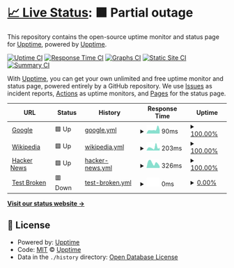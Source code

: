 # [📈 Live Status](https://demo.upptime.js.org): <!--live status--> **🟧 Partial outage**

This repository contains the open-source uptime monitor and status page for [Upptime](https://upptime.js.org), powered by [Upptime](https://github.com/upptime/upptime).

[![Uptime CI](https://github.com/080Andres080/upptime/workflows/Uptime%20CI/badge.svg)](https://github.com/080Andres080/upptime/actions?query=workflow%3A%22Uptime+CI%22)
[![Response Time CI](https://github.com/080Andres080/upptime/workflows/Response%20Time%20CI/badge.svg)](https://github.com/080Andres080/upptime/actions?query=workflow%3A%22Response+Time+CI%22)
[![Graphs CI](https://github.com/080Andres080/upptime/workflows/Graphs%20CI/badge.svg)](https://github.com/080Andres080/upptime/actions?query=workflow%3A%22Graphs+CI%22)
[![Static Site CI](https://github.com/080Andres080/upptime/workflows/Static%20Site%20CI/badge.svg)](https://github.com/080Andres080/upptime/actions?query=workflow%3A%22Static+Site+CI%22)
[![Summary CI](https://github.com/080Andres080/upptime/workflows/Summary%20CI/badge.svg)](https://github.com/080Andres080/upptime/actions?query=workflow%3A%22Summary+CI%22)

With [Upptime](https://upptime.js.org), you can get your own unlimited and free uptime monitor and status page, powered entirely by a GitHub repository. We use [Issues](https://github.com/upptime/upptime/issues) as incident reports, [Actions](https://github.com/080Andres080/upptime/actions) as uptime monitors, and [Pages](https://demo.upptime.js.org) for the status page.

<!--start: status pages-->
<!-- This summary is generated by Upptime (https://github.com/upptime/upptime) -->
<!-- Do not edit this manually, your changes will be overwritten -->
<!-- prettier-ignore -->
| URL | Status | History | Response Time | Uptime |
| --- | ------ | ------- | ------------- | ------ |
| <img alt="" src="https://favicons.githubusercontent.com/www.google.com" height="13"> [Google](https://www.google.com) | 🟩 Up | [google.yml](https://github.com/080Andres080/upptime/commits/HEAD/history/google.yml) | <details><summary><img alt="Response time graph" src="./graphs/google/response-time-week.png" height="20"> 90ms</summary><br><a href="https://demo.upptime.js.org/history/google"><img alt="Response time 146" src="https://img.shields.io/endpoint?url=https%3A%2F%2Fraw.githubusercontent.com%2F080Andres080%2Fupptime%2FHEAD%2Fapi%2Fgoogle%2Fresponse-time.json"></a><br><a href="https://demo.upptime.js.org/history/google"><img alt="24-hour response time 79" src="https://img.shields.io/endpoint?url=https%3A%2F%2Fraw.githubusercontent.com%2F080Andres080%2Fupptime%2FHEAD%2Fapi%2Fgoogle%2Fresponse-time-day.json"></a><br><a href="https://demo.upptime.js.org/history/google"><img alt="7-day response time 90" src="https://img.shields.io/endpoint?url=https%3A%2F%2Fraw.githubusercontent.com%2F080Andres080%2Fupptime%2FHEAD%2Fapi%2Fgoogle%2Fresponse-time-week.json"></a><br><a href="https://demo.upptime.js.org/history/google"><img alt="30-day response time 157" src="https://img.shields.io/endpoint?url=https%3A%2F%2Fraw.githubusercontent.com%2F080Andres080%2Fupptime%2FHEAD%2Fapi%2Fgoogle%2Fresponse-time-month.json"></a><br><a href="https://demo.upptime.js.org/history/google"><img alt="1-year response time 146" src="https://img.shields.io/endpoint?url=https%3A%2F%2Fraw.githubusercontent.com%2F080Andres080%2Fupptime%2FHEAD%2Fapi%2Fgoogle%2Fresponse-time-year.json"></a></details> | <details><summary><a href="https://demo.upptime.js.org/history/google">100.00%</a></summary><a href="https://demo.upptime.js.org/history/google"><img alt="All-time uptime 100.00%" src="https://img.shields.io/endpoint?url=https%3A%2F%2Fraw.githubusercontent.com%2F080Andres080%2Fupptime%2FHEAD%2Fapi%2Fgoogle%2Fuptime.json"></a><br><a href="https://demo.upptime.js.org/history/google"><img alt="24-hour uptime 100.00%" src="https://img.shields.io/endpoint?url=https%3A%2F%2Fraw.githubusercontent.com%2F080Andres080%2Fupptime%2FHEAD%2Fapi%2Fgoogle%2Fuptime-day.json"></a><br><a href="https://demo.upptime.js.org/history/google"><img alt="7-day uptime 100.00%" src="https://img.shields.io/endpoint?url=https%3A%2F%2Fraw.githubusercontent.com%2F080Andres080%2Fupptime%2FHEAD%2Fapi%2Fgoogle%2Fuptime-week.json"></a><br><a href="https://demo.upptime.js.org/history/google"><img alt="30-day uptime 100.00%" src="https://img.shields.io/endpoint?url=https%3A%2F%2Fraw.githubusercontent.com%2F080Andres080%2Fupptime%2FHEAD%2Fapi%2Fgoogle%2Fuptime-month.json"></a><br><a href="https://demo.upptime.js.org/history/google"><img alt="1-year uptime 100.00%" src="https://img.shields.io/endpoint?url=https%3A%2F%2Fraw.githubusercontent.com%2F080Andres080%2Fupptime%2FHEAD%2Fapi%2Fgoogle%2Fuptime-year.json"></a></details>
| <img alt="" src="https://favicons.githubusercontent.com/en.wikipedia.org" height="13"> [Wikipedia](https://en.wikipedia.org) | 🟩 Up | [wikipedia.yml](https://github.com/080Andres080/upptime/commits/HEAD/history/wikipedia.yml) | <details><summary><img alt="Response time graph" src="./graphs/wikipedia/response-time-week.png" height="20"> 203ms</summary><br><a href="https://demo.upptime.js.org/history/wikipedia"><img alt="Response time 218" src="https://img.shields.io/endpoint?url=https%3A%2F%2Fraw.githubusercontent.com%2F080Andres080%2Fupptime%2FHEAD%2Fapi%2Fwikipedia%2Fresponse-time.json"></a><br><a href="https://demo.upptime.js.org/history/wikipedia"><img alt="24-hour response time 172" src="https://img.shields.io/endpoint?url=https%3A%2F%2Fraw.githubusercontent.com%2F080Andres080%2Fupptime%2FHEAD%2Fapi%2Fwikipedia%2Fresponse-time-day.json"></a><br><a href="https://demo.upptime.js.org/history/wikipedia"><img alt="7-day response time 203" src="https://img.shields.io/endpoint?url=https%3A%2F%2Fraw.githubusercontent.com%2F080Andres080%2Fupptime%2FHEAD%2Fapi%2Fwikipedia%2Fresponse-time-week.json"></a><br><a href="https://demo.upptime.js.org/history/wikipedia"><img alt="30-day response time 217" src="https://img.shields.io/endpoint?url=https%3A%2F%2Fraw.githubusercontent.com%2F080Andres080%2Fupptime%2FHEAD%2Fapi%2Fwikipedia%2Fresponse-time-month.json"></a><br><a href="https://demo.upptime.js.org/history/wikipedia"><img alt="1-year response time 218" src="https://img.shields.io/endpoint?url=https%3A%2F%2Fraw.githubusercontent.com%2F080Andres080%2Fupptime%2FHEAD%2Fapi%2Fwikipedia%2Fresponse-time-year.json"></a></details> | <details><summary><a href="https://demo.upptime.js.org/history/wikipedia">100.00%</a></summary><a href="https://demo.upptime.js.org/history/wikipedia"><img alt="All-time uptime 100.00%" src="https://img.shields.io/endpoint?url=https%3A%2F%2Fraw.githubusercontent.com%2F080Andres080%2Fupptime%2FHEAD%2Fapi%2Fwikipedia%2Fuptime.json"></a><br><a href="https://demo.upptime.js.org/history/wikipedia"><img alt="24-hour uptime 100.00%" src="https://img.shields.io/endpoint?url=https%3A%2F%2Fraw.githubusercontent.com%2F080Andres080%2Fupptime%2FHEAD%2Fapi%2Fwikipedia%2Fuptime-day.json"></a><br><a href="https://demo.upptime.js.org/history/wikipedia"><img alt="7-day uptime 100.00%" src="https://img.shields.io/endpoint?url=https%3A%2F%2Fraw.githubusercontent.com%2F080Andres080%2Fupptime%2FHEAD%2Fapi%2Fwikipedia%2Fuptime-week.json"></a><br><a href="https://demo.upptime.js.org/history/wikipedia"><img alt="30-day uptime 100.00%" src="https://img.shields.io/endpoint?url=https%3A%2F%2Fraw.githubusercontent.com%2F080Andres080%2Fupptime%2FHEAD%2Fapi%2Fwikipedia%2Fuptime-month.json"></a><br><a href="https://demo.upptime.js.org/history/wikipedia"><img alt="1-year uptime 100.00%" src="https://img.shields.io/endpoint?url=https%3A%2F%2Fraw.githubusercontent.com%2F080Andres080%2Fupptime%2FHEAD%2Fapi%2Fwikipedia%2Fuptime-year.json"></a></details>
| <img alt="" src="https://favicons.githubusercontent.com/news.ycombinator.com" height="13"> [Hacker News](https://news.ycombinator.com) | 🟩 Up | [hacker-news.yml](https://github.com/080Andres080/upptime/commits/HEAD/history/hacker-news.yml) | <details><summary><img alt="Response time graph" src="./graphs/hacker-news/response-time-week.png" height="20"> 326ms</summary><br><a href="https://demo.upptime.js.org/history/hacker-news"><img alt="Response time 345" src="https://img.shields.io/endpoint?url=https%3A%2F%2Fraw.githubusercontent.com%2F080Andres080%2Fupptime%2FHEAD%2Fapi%2Fhacker-news%2Fresponse-time.json"></a><br><a href="https://demo.upptime.js.org/history/hacker-news"><img alt="24-hour response time 96" src="https://img.shields.io/endpoint?url=https%3A%2F%2Fraw.githubusercontent.com%2F080Andres080%2Fupptime%2FHEAD%2Fapi%2Fhacker-news%2Fresponse-time-day.json"></a><br><a href="https://demo.upptime.js.org/history/hacker-news"><img alt="7-day response time 326" src="https://img.shields.io/endpoint?url=https%3A%2F%2Fraw.githubusercontent.com%2F080Andres080%2Fupptime%2FHEAD%2Fapi%2Fhacker-news%2Fresponse-time-week.json"></a><br><a href="https://demo.upptime.js.org/history/hacker-news"><img alt="30-day response time 351" src="https://img.shields.io/endpoint?url=https%3A%2F%2Fraw.githubusercontent.com%2F080Andres080%2Fupptime%2FHEAD%2Fapi%2Fhacker-news%2Fresponse-time-month.json"></a><br><a href="https://demo.upptime.js.org/history/hacker-news"><img alt="1-year response time 345" src="https://img.shields.io/endpoint?url=https%3A%2F%2Fraw.githubusercontent.com%2F080Andres080%2Fupptime%2FHEAD%2Fapi%2Fhacker-news%2Fresponse-time-year.json"></a></details> | <details><summary><a href="https://demo.upptime.js.org/history/hacker-news">100.00%</a></summary><a href="https://demo.upptime.js.org/history/hacker-news"><img alt="All-time uptime 100.00%" src="https://img.shields.io/endpoint?url=https%3A%2F%2Fraw.githubusercontent.com%2F080Andres080%2Fupptime%2FHEAD%2Fapi%2Fhacker-news%2Fuptime.json"></a><br><a href="https://demo.upptime.js.org/history/hacker-news"><img alt="24-hour uptime 100.00%" src="https://img.shields.io/endpoint?url=https%3A%2F%2Fraw.githubusercontent.com%2F080Andres080%2Fupptime%2FHEAD%2Fapi%2Fhacker-news%2Fuptime-day.json"></a><br><a href="https://demo.upptime.js.org/history/hacker-news"><img alt="7-day uptime 100.00%" src="https://img.shields.io/endpoint?url=https%3A%2F%2Fraw.githubusercontent.com%2F080Andres080%2Fupptime%2FHEAD%2Fapi%2Fhacker-news%2Fuptime-week.json"></a><br><a href="https://demo.upptime.js.org/history/hacker-news"><img alt="30-day uptime 100.00%" src="https://img.shields.io/endpoint?url=https%3A%2F%2Fraw.githubusercontent.com%2F080Andres080%2Fupptime%2FHEAD%2Fapi%2Fhacker-news%2Fuptime-month.json"></a><br><a href="https://demo.upptime.js.org/history/hacker-news"><img alt="1-year uptime 100.00%" src="https://img.shields.io/endpoint?url=https%3A%2F%2Fraw.githubusercontent.com%2F080Andres080%2Fupptime%2FHEAD%2Fapi%2Fhacker-news%2Fuptime-year.json"></a></details>
| <img alt="" src="https://favicons.githubusercontent.com/thissitedoesnotexist.koj.co" height="13"> [Test Broken](https://thissitedoesnotexist.koj.co) | 🟥 Down | [test-broken.yml](https://github.com/080Andres080/upptime/commits/HEAD/history/test-broken.yml) | <details><summary><img alt="Response time graph" src="./graphs/test-broken/response-time-week.png" height="20"> 0ms</summary><br><a href="https://demo.upptime.js.org/history/test-broken"><img alt="Response time 0" src="https://img.shields.io/endpoint?url=https%3A%2F%2Fraw.githubusercontent.com%2F080Andres080%2Fupptime%2FHEAD%2Fapi%2Ftest-broken%2Fresponse-time.json"></a><br><a href="https://demo.upptime.js.org/history/test-broken"><img alt="24-hour response time 0" src="https://img.shields.io/endpoint?url=https%3A%2F%2Fraw.githubusercontent.com%2F080Andres080%2Fupptime%2FHEAD%2Fapi%2Ftest-broken%2Fresponse-time-day.json"></a><br><a href="https://demo.upptime.js.org/history/test-broken"><img alt="7-day response time 0" src="https://img.shields.io/endpoint?url=https%3A%2F%2Fraw.githubusercontent.com%2F080Andres080%2Fupptime%2FHEAD%2Fapi%2Ftest-broken%2Fresponse-time-week.json"></a><br><a href="https://demo.upptime.js.org/history/test-broken"><img alt="30-day response time 0" src="https://img.shields.io/endpoint?url=https%3A%2F%2Fraw.githubusercontent.com%2F080Andres080%2Fupptime%2FHEAD%2Fapi%2Ftest-broken%2Fresponse-time-month.json"></a><br><a href="https://demo.upptime.js.org/history/test-broken"><img alt="1-year response time 0" src="https://img.shields.io/endpoint?url=https%3A%2F%2Fraw.githubusercontent.com%2F080Andres080%2Fupptime%2FHEAD%2Fapi%2Ftest-broken%2Fresponse-time-year.json"></a></details> | <details><summary><a href="https://demo.upptime.js.org/history/test-broken">0.00%</a></summary><a href="https://demo.upptime.js.org/history/test-broken"><img alt="All-time uptime 0.00%" src="https://img.shields.io/endpoint?url=https%3A%2F%2Fraw.githubusercontent.com%2F080Andres080%2Fupptime%2FHEAD%2Fapi%2Ftest-broken%2Fuptime.json"></a><br><a href="https://demo.upptime.js.org/history/test-broken"><img alt="24-hour uptime 0.00%" src="https://img.shields.io/endpoint?url=https%3A%2F%2Fraw.githubusercontent.com%2F080Andres080%2Fupptime%2FHEAD%2Fapi%2Ftest-broken%2Fuptime-day.json"></a><br><a href="https://demo.upptime.js.org/history/test-broken"><img alt="7-day uptime 0.00%" src="https://img.shields.io/endpoint?url=https%3A%2F%2Fraw.githubusercontent.com%2F080Andres080%2Fupptime%2FHEAD%2Fapi%2Ftest-broken%2Fuptime-week.json"></a><br><a href="https://demo.upptime.js.org/history/test-broken"><img alt="30-day uptime 0.00%" src="https://img.shields.io/endpoint?url=https%3A%2F%2Fraw.githubusercontent.com%2F080Andres080%2Fupptime%2FHEAD%2Fapi%2Ftest-broken%2Fuptime-month.json"></a><br><a href="https://demo.upptime.js.org/history/test-broken"><img alt="1-year uptime 0.00%" src="https://img.shields.io/endpoint?url=https%3A%2F%2Fraw.githubusercontent.com%2F080Andres080%2Fupptime%2FHEAD%2Fapi%2Ftest-broken%2Fuptime-year.json"></a></details>

<!--end: status pages-->

[**Visit our status website →**](https://demo.upptime.js.org)

## 📄 License

- Powered by: [Upptime](https://github.com/upptime/upptime)
- Code: [MIT](./LICENSE) © [Upptime](https://upptime.js.org)
- Data in the `./history` directory: [Open Database License](https://opendatacommons.org/licenses/odbl/1-0/)
